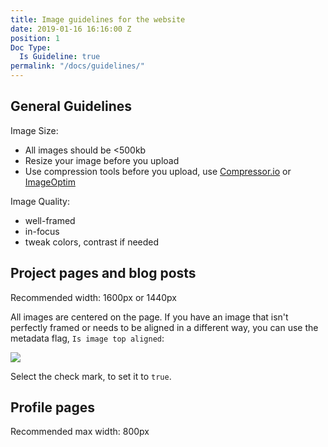 ```yaml
---
title: Image guidelines for the website
date: 2019-01-16 16:16:00 Z
position: 1
Doc Type:
  Is Guideline: true
permalink: "/docs/guidelines/"
---
```


## General Guidelines

Image Size:
  - All images should be <500kb
  - Resize your image before you upload
  - Use compression tools before you upload, use [Compressor.io](https://compressor.io/compress) or [ImageOptim](https://imageoptim.com/mac)

Image Quality:
  - well-framed
  - in-focus
  - tweak colors, contrast if needed

## Project pages and blog posts

Recommended width: 1600px or 1440px

All images are centered on the page. If you have an image that isn't perfectly framed or needs to be aligned in a different way, you can use the metadata flag, `Is image top aligned`:

![](https://monosnap.com/image/cw8nBXa90aoP83z6C7XWVOmsuLBo85.png)

Select the check mark, to set it to `true`.

## Profile pages

Recommended max width: 800px
